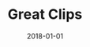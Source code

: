 ---
layout: site
title: "Great Clips"
date: 2018-01-01
categories: [lifestyle]
version: 1.5.7
major: 1
minor: 5
patch: 7
slug: great-clips
link: https://www.greatclips.com/
submitter: lpolepeddi
permalink: /sites/:slug
---
